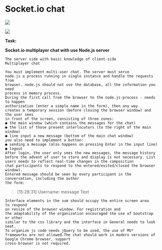 # Socket.io chat

![](https://lh3.googleusercontent.com/ZX4Lvr0dI6_PAcoYyatE2SNvO9LaRPzWhJAGn8Tr8nemLhsVfO1nvbr0YgkVIHF6Twcvca02sm-BagBPuvWOgPBbYfnh79BysMLnjqhwAc0Ev2YCSLBb-a_Wk7iE-qxUgt4wHVERy3dIwW-ys9ZdWdx22q3GcqjpNZaamHH-P5Veru0LlV2C1Z_8Az1uze7KqiKi8UxAR-6F2Ph6Dypq9SgXMPmfIhYRQmvpepAHmfNG9O_v40sy9-eXcguWEbxwPxZDiSEkodg1uAAac8AoD5BXgkkRVfjWrYbH_7gLSWuDI-y6HXDIo_LX2jMFk_09ML0X8gZeekxS6bj1XQT9BOvoHuiBUJfMni19zSL_2OuK36ErF-4mLecbdUaX4YYuQtyH7bJ-u1InyiWzo9IT4j8Mrgzjuu9rsWe5zDEdOWapOinTgyA1ryBAuCT0VCoHsmndJSyIlgFz5EBpxz3YoR5a4dn8KCo_LSC3JefyD3FEaEdM6cY_DO1cH5dA0cUjT6RYMWBRdGjYjLTN0O3GDt5i4pFL52NARVWVxFSaqLWaiFr5HnEG-jyBHP082hwzb80NMgt0q1jMuv3yLtm6YTdc-jQDrQg=w1211-h939-no)

![](https://lh3.googleusercontent.com/J5fE2dmf5qlV_SnrPdhQVEYfCrNhV8ffO95QtfuN9q0FavEZmZSVH9EhckQxp0_A4DRKrwopGOcvqrz02LwXPHhW8fwpylUenDr2-x_jsQ0XoRBCrZzYAnkDmT-5NdtqflbE30KB1qQu2F2IQyP_3haphXcGsZWtBbtH8o1XvXd-3KMTgSG_Wi4TQarFNnHGj21BIRGIvoY-DbhJy_FUFLxqMQbbwVQ839sI-9jRW59JnFWu9H45hRAEQi6HYiZDgFw4tB5SmZpMw5apc6rCM7hamFhtzvRdYhema6Lf7zqtA9A_PEbSAWbAe8uRP1E8ze4cGbc5PmEw1GZlwoA5T0SgT3G0sS0ahwA2pyLVTCNjFtRyTnZ5DJR35SPIMmQfzkIJENgnUtgcrqYGK1dABVGphtylDrbd4D8uvSDrlAe9eT8xwh9cyMM_r_bUN967JbcJrv8AoBFamrlZWea-eGGu9zEF5Yvbe7pySVOaASyONvlozpkF3hF1Lp-c1RXtSPYrNCgK5U62p5NNwccgyweJ00YG9qyWMb84kfRLY5dYKwojcZxrBljpDuC8twoZ59AbXaIBThEL98M_kKJAO2nLR0D-PTc=w399-h737-no)

**Task:**

**Socket.io multiplayer chat with use Node.js server**

    The server side with basic knowledge of client-side
    Multiplayer chat

    You must implement multi-user chat. The server must serve
    node.js a process running in single instance and handle the requests from
    browser. node.js should not use the database, all the information you need
    process in memory process.
    During the first call from the browser to the node.js-process - needs to happen
    authorization (enter a simple name in the form), then any way
    creates a temporary session (before closing the browser window) and the user sees
    in front of the screen, consisting of three zones:
    ● the main window (which contains the messages for the chat)
    ● the list of those present interlocutors (to the right of the main window)
    ● line input a new message (bottom of the main chat window)
    you also need to implement a button:
    ● sending a message (also happens on pressing Enter in the input line)
    ● logout
    After login, the user only sees the new messages, the message history
    before the advent of user to store and display is not necessary. List
    users needs to reflect real-time changes in the composition
    chat participants to respond to the entered/exited/closed the browser window).
    Entered message should be seen by every participant in the conversation, including the author
    the form:
    

> [15:28:31] Username: message Text

    Interface elements in the sum should occupy the entire screen area
    to respond
    on resize of the browser window. For registration and
    the adaptability of the organization encouraged the use of bootstrap or other
    similar to the css library and the interface in General needs to look neat.
    To organize js code needs jQuery to be used, the use of MV*
    frameworks are not allowed.The chat should work in modern versions of Google Chrome browser, support
    cross-browser is not required.
